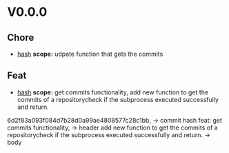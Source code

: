 # V0.0.0
## Chore
- [hash](1686edadf8ed9c1510b666feac4a66475ba8669a) **scope:** udpate function that gets the commits

## Feat
- [hash](6d2f83a093f084d7b28d0a99ae4808577c28c1bb) **scope:** get commits functionality, add new function to get the commits of a repositorycheck if the subprocess executed successfully and return.



6d2f83a093f084d7b28d0a99ae4808577c28c1bb, -> commit hash
feat: get commits functionality, -> header
add new function to get the commits of a repositorycheck if the subprocess executed successfully and return. -> body
